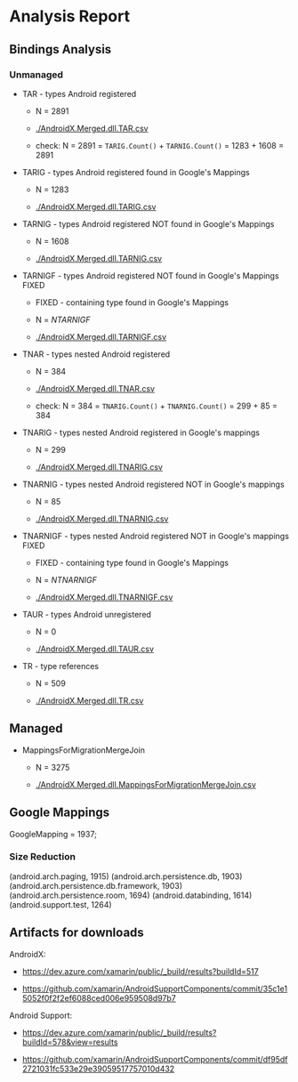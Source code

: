 # Analysis Report

## Bindings Analysis

### Unmanaged 

*   TAR - types Android registered

    *   N = 2891

    *   [./AndroidX.Merged.dll.TAR.csv](./AndroidX.Merged.dll.TAR.csv)
    
    *   check: N = 2891 = `TARIG.Count()` + `TARNIG.Count()` = 1283 + 1608 = 2891

*   TARIG - types Android registered found in Google's Mappings

    *   N = 1283

    *   [./AndroidX.Merged.dll.TARIG.csv](./AndroidX.Merged.dll.TARIG.csv)

*   TARNIG - types Android registered NOT found in Google's Mappings

    *   N = 1608

    *   [./AndroidX.Merged.dll.TARNIG.csv](./AndroidX.Merged.dll.TARNIG.csv)

*   TARNIGF - types Android registered NOT found in Google's Mappings FIXED 

    *   FIXED - containing type found in Google's Mappings

    *   N = $NTARNIGF$

    *   [./AndroidX.Merged.dll.TARNIGF.csv](./AndroidX.Merged.dll.TARNIGF.csv)

*   TNAR - types nested Android registered

    *   N = 384

    *   [./AndroidX.Merged.dll.TNAR.csv](./AndroidX.Merged.dll.TNAR.csv)
    
    *   check: N = 384 = `TNARIG.Count()` + `TNARNIG.Count()` = 299 + 85 = 384

*   TNARIG - types nested Android registered in Google\'s mappings

    *   N = 299

    *   [./AndroidX.Merged.dll.TNARIG.csv](./AndroidX.Merged.dll.TNARIG.csv)
    
*   TNARNIG - types nested Android registered NOT in Google's mappings

    *   N = 85

    *   [./AndroidX.Merged.dll.TNARNIG.csv](./AndroidX.Merged.dll.TNARNIG.csv)
    
*   TNARNIGF - types nested Android registered NOT in Google's mappings FIXED

    *   FIXED - containing type found in Google's Mappings
    
    *   N = $NTNARNIGF$

    *   [./AndroidX.Merged.dll.TNARNIGF.csv](./AndroidX.Merged.dll.TNARNIGF.csv)
    
*   TAUR - types Android unregistered 
        
    *   N = 0

    *   [./AndroidX.Merged.dll.TAUR.csv](./AndroidX.Merged.dll.TAUR.csv)
    
*   TR - type references

    *   N = 509

    *   [./AndroidX.Merged.dll.TR.csv](./AndroidX.Merged.dll.TR.csv)
    
## Managed 

*   MappingsForMigrationMergeJoin

    *   N = 3275

    *   [./AndroidX.Merged.dll.MappingsForMigrationMergeJoin.csv](./AndroidX.Merged.dll.MappingsForMigrationMergeJoin.csv)
        
    
## Google Mappings

GoogleMapping = 1937;

### Size Reduction

(android.arch.paging, 1915)
(android.arch.persistence.db, 1903)
(android.arch.persistence.db.framework, 1903)
(android.arch.persistence.room, 1694)
(android.databinding, 1614)
(android.support.test, 1264)


## Artifacts for downloads

AndroidX: 

*   https://dev.azure.com/xamarin/public/_build/results?buildId=517

*   https://github.com/xamarin/AndroidSupportComponents/commit/35c1e15052f0f2f2ef6088ced006e959508d97b7

Android Support: 

*   https://dev.azure.com/xamarin/public/_build/results?buildId=578&view=results

*   https://github.com/xamarin/AndroidSupportComponents/commit/df95df2721031fc533e29e39059517757010d432


